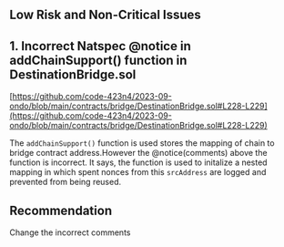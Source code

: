 ## Low Risk and Non-Critical Issues

## 1. Incorrect Natspec @notice in addChainSupport() function in DestinationBridge.sol

[https://github.com/code-423n4/2023-09-ondo/blob/main/contracts/bridge/DestinationBridge.sol#L228-L229](https://github.com/code-423n4/2023-09-ondo/blob/main/contracts/bridge/DestinationBridge.sol#L228-L229)

The `addChainSupport()` function is used stores the mapping of chain to bridge contract address.However the @notice(comments) above the function is incorrect. It says, the function is used to initalize a nested mapping in which spent nonces from this `srcAddress` are logged and prevented from being reused.

## Recommendation

Change the incorrect comments